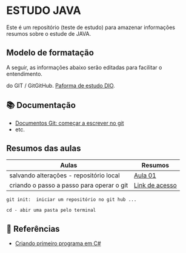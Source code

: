 # ESTUDO JAVA     

Este é um repositório (teste de estudo) para amazenar informações resumos sobre o estude de JAVA.

## Modelo de formatação

A seguir, as informações abaixo serão editadas para facilitar o entendimento.


do GIT / GitGitHub.
[Paforma de estudo DIO](https://web.dio.me/home).

## 📚 Documentação 
- [Documentos Git: começar a escrever no git](https://docs.github.com/pt/get-started/writing-on-github/getting-started-with-writing-and-formatting-on-github/quickstart-for-writing-on-github)
- etc.

## Resumos das aulas

|Aulas|Resumos|
|----|--|
|salvando alterações - repositório local | [Aula 01](https://web.dio.me/course/versionamento-de-codigo-com-git-e-github/learning/599dd3dd-d189-474f-a55c-22f37b4472da?back=/track/bootcamp-squadio&tab=undefined&moduleId=undefined)|
criando o passo a passo para operar o git | [Link de acesso](www...)

```
git init:  iniciar um repositório no git hub ...
```
```
cd - abir uma pasta pelo terminal
```

## 🔎 Referências 

- [Criando primeiro programa em C#](https://www.youtube.com/watch?v=2cGjyyw5ifQ&list=PLx4x_zx8csUglgKTmgfVFEhWWBQCasNGi&index=4)